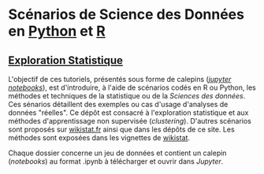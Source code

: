 # Scénarios de Science des Données en [Python](https://www.python.org/) et [R](href="https://cran.r-project.org/)
## [Exploration Statistique](\http://wikistat.fr)

L'objectif de ces tutoriels, présentés sous forme de calepins ([*jupyter notebooks*](http://jupyter.org/)), est d'introduire, à l'aide de scénarios codés en R ou Python, les méthodes et techniques de la statistique ou de la *Sciences des données*. Ces sénarios détaillent des exemples ou cas d'usage  d'analyses de données "réelles".  Ce dépôt est consacré à l'exploration statistique et aux méthodes d'apprentissage non supervisée (*clustering*). D'autres scénarios sont proposés sur [wikistat.fr](http://wikistat.fr/) ainsi que dans les dépôts de ce site. Les méthodes sont exposées dans les vignettes de [wikistat](http://wikistat.fr/).

Chaque dossier concerne un jeu de données et contient un calepin (*notebooks*) au format .ipynb à télécharger et ouvrir dans *Jupyter*.

